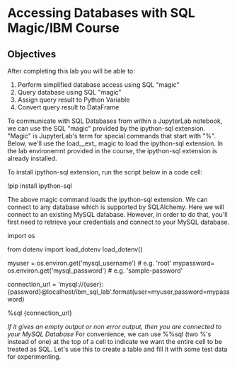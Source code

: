 # Accessing Databases with SQL Magic/IBM Course
## Objectives
After completing this lab you will be able to:

1. Perform simplified database access using SQL "magic"
2. Query database using SQL "magic"
3. Assign query result to Python Variable
4. Convert query result to DataFrame


To communicate with SQL Databases from within a JupyterLab notebook, we can use the SQL "magic" provided by the ipython-sql extension. "Magic" is JupyterLab's term for special commands that start with "%". Below, we'll use the load__ext_ magic to load the ipython-sql extension. In the lab environemnt provided in the course, the ipython-sql extension is already installed.


To install ipython-sql extension, run the script below in a code cell:

!pip install ipython-sql


The above magic command loads the ipython-sql extension. We can connect to any database which is supported by SQLAlchemy. Here we will connect to an existing MySQL database. However, in order to do that, you'll first need to retrieve your credentials and connect to your MySQL database.



import os 

from dotenv import load_dotenv
load_dotenv() 

myuser = os.environ.get('mysql_username')      # e.g. 'root'
mypassword= os.environ.get('mysql_password')   # e.g. 'sample-password' 

connection_url = 'mysql://{user}:{password}@localhost/ibm_sql_lab'.format(user=myuser,password=mypassword)

%sql {connection_url}


*If it gives an empty output or non error output, then you are connected to your MySQL Database* 
For convenience, we can use %%sql (two %'s instead of one) at the top of a cell to indicate we want the entire cell to be treated as SQL. Let's use this to create a table and fill it with some test data for experimenting.
